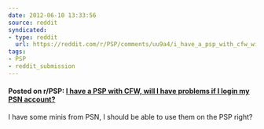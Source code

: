 ```yaml
---
date: 2012-06-10 13:33:56
source: reddit
syndicated:
- type: reddit
  url: https://reddit.com/r/PSP/comments/uu9a4/i_have_a_psp_with_cfw_will_i_have_problems_if_i/
tags:
- PSP
- reddit_submission
---
```


#### Posted on r/PSP: [I have a PSP with CFW, will I have problems if I login my PSN account?](https://reddit.com/r/PSP/comments/uu9a4/i_have_a_psp_with_cfw_will_i_have_problems_if_i/)

I have some minis from PSN, I should be able to use them on the PSP right?